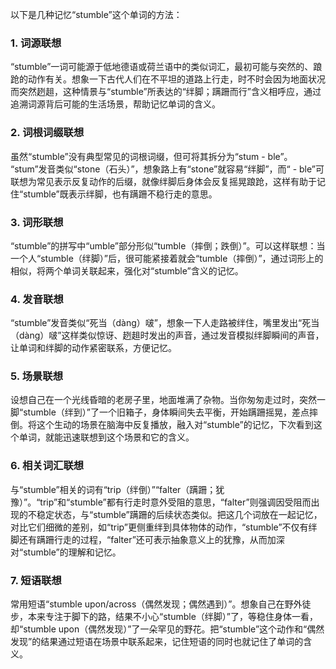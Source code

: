 以下是几种记忆“stumble”这个单词的方法：

### 1. 词源联想
“stumble”一词可能源于低地德语或荷兰语中的类似词汇，最初可能与突然的、踉跄的动作有关。想象一下古代人们在不平坦的道路上行走，时不时会因为地面状况而突然趔趄，这种情景与“stumble”所表达的“绊脚；蹒跚而行”含义相呼应，通过追溯词源背后可能的生活场景，帮助记忆单词的含义。

### 2. 词根词缀联想
虽然“stumble”没有典型常见的词根词缀，但可将其拆分为“stum - ble”。 “stum”发音类似“stone（石头）”，想象路上有“stone”就容易“绊脚”，而“ - ble”可联想为常见表示反复动作的后缀，就像绊脚后身体会反复摇晃踉跄，这样有助于记住“stumble”既表示绊脚，也有蹒跚不稳行走的意思。

### 3. 词形联想
“stumble”的拼写中“umble”部分形似“tumble（摔倒；跌倒）”。可以这样联想：当一个人“stumble（绊脚）”后，很可能紧接着就会“tumble（摔倒）”，通过词形上的相似，将两个单词关联起来，强化对“stumble”含义的记忆。

### 4. 发音联想
“stumble”发音类似“死当（dàng）啵”，想象一下人走路被绊住，嘴里发出“死当（dàng）啵”这样类似惊讶、趔趄时发出的声音，通过发音模拟绊脚瞬间的声音，让单词和绊脚的动作紧密联系，方便记忆。

### 5. 场景联想
设想自己在一个光线昏暗的老房子里，地面堆满了杂物。当你匆匆走过时，突然一脚“stumble（绊到）”了一个旧箱子，身体瞬间失去平衡，开始蹒跚摇晃，差点摔倒。将这个生动的场景在脑海中反复播放，融入对“stumble”的记忆，下次看到这个单词，就能迅速联想到这个场景和它的含义。

### 6. 相关词汇联想
与“stumble”相关的词有“trip（绊倒）”“falter（蹒跚；犹豫）”。“trip”和“stumble”都有行走时意外受阻的意思，“falter”则强调因受阻而出现的不稳定状态，与“stumble”蹒跚的后续状态类似。把这几个词放在一起记忆，对比它们细微的差别，如“trip”更侧重绊到具体物体的动作，“stumble”不仅有绊脚还有蹒跚行走的过程，“falter”还可表示抽象意义上的犹豫，从而加深对“stumble”的理解和记忆。

### 7. 短语联想
常用短语“stumble upon/across（偶然发现；偶然遇到）”。想象自己在野外徒步，本来专注于脚下的路，结果不小心“stumble（绊脚）”了，等稳住身体一看，却“stumble upon（偶然发现）”了一朵罕见的野花。把“stumble”这个动作和“偶然发现”的结果通过短语在场景中联系起来，记住短语的同时也就记住了单词的含义。 